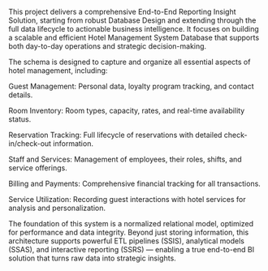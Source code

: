
This project delivers a comprehensive End-to-End Reporting Insight Solution, starting from robust Database Design and extending through the full data lifecycle to actionable business intelligence. It focuses on building a scalable and efficient Hotel Management System Database that supports both day-to-day operations and strategic decision-making.

The schema is designed to capture and organize all essential aspects of hotel management, including:

Guest Management: Personal data, loyalty program tracking, and contact details.

Room Inventory: Room types, capacity, rates, and real-time availability status.

Reservation Tracking: Full lifecycle of reservations with detailed check-in/check-out information.

Staff and Services: Management of employees, their roles, shifts, and service offerings.

Billing and Payments: Comprehensive financial tracking for all transactions.

Service Utilization: Recording guest interactions with hotel services for analysis and personalization.

The foundation of this system is a normalized relational model, optimized for performance and data integrity. Beyond just storing information, this architecture supports powerful ETL pipelines (SSIS), analytical models (SSAS), and interactive reporting (SSRS) — enabling a true end-to-end BI solution that turns raw data into strategic insights.


